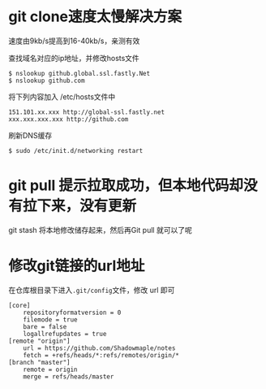 # git clone速度太慢解决方案
速度由9kb/s提高到16-40kb/s，亲测有效

查找域名对应的ip地址，并修改hosts文件
```
$ nslookup github.global.ssl.fastly.Net
$ nslookup github.com 
```
将下列内容加入 /etc/hosts文件中
```
151.101.xx.xxx http://global-ssl.fastly.net
xxx.xxx.xxx.xxx http://github.com
```
刷新DNS缓存
```
$ sudo /etc/init.d/networking restart
```

# git pull 提示拉取成功，但本地代码却没有拉下来，没有更新
git stash 将本地修改储存起来，然后再Git pull 就可以了呢

# 修改git链接的url地址
在仓库根目录下进入`.git/config`文件，修改 url 即可
```
[core]
    repositoryformatversion = 0
    filemode = true
    bare = false
    logallrefupdates = true
[remote "origin"]
    url = https://github.com/Shadowmaple/notes
    fetch = +refs/heads/*:refs/remotes/origin/*
[branch "master"]
    remote = origin
    merge = refs/heads/master
```
